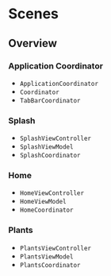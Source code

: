 # Scenes

## Overview

### Application Coordinator

- ``ApplicationCoordinator``
- ``Coordinator``
- ``TabBarCoordinator``

### Splash

- ``SplashViewController``
- ``SplashViewModel``
- ``SplashCoordinator``

### Home

- ``HomeViewController``
- ``HomeViewModel``
- ``HomeCoordinator``

### Plants

- ``PlantsViewController``
- ``PlantsViewModel``
- ``PlantsCoordinator``
